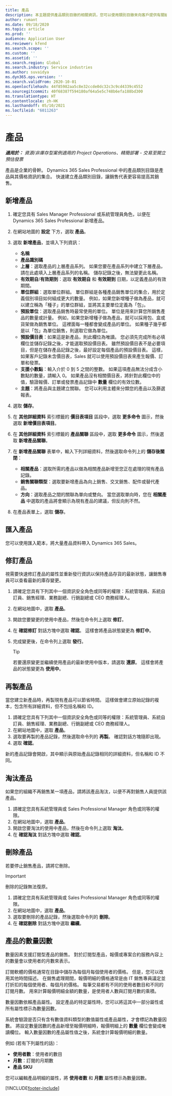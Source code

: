 ```yaml
---
title: 產品
description: 本主題提供產品類別目錄的相關資訊，您可以使用類別目錄來向客戶提供有關組織所提供產品及定價的資訊。
author: rumant
ms.date: 09/18/2020
ms.topic: article
ms.prod: ''
audience: Application User
ms.reviewer: kfend
ms.search.scope: ''
ms.custom: ''
ms.assetid: ''
ms.search.region: Global
ms.search.industry: Service industries
ms.author: suvaidya
ms.dyn365.ops.version: ''
ms.search.validFrom: 2020-10-01
ms.openlocfilehash: 44f85982aa5c8e32ccde0dc32c3c9cd4339c4552
ms.sourcegitcommit: 40f68387f594180af64a5e5c748b6efa188bd300
ms.translationtype: HT
ms.contentlocale: zh-HK
ms.lasthandoff: 05/10/2021
ms.locfileid: "6011263"
---
```

# <a name="products"></a>產品

_**適用於：** 資源/非庫存型案例適用的 Project Operations、精簡部署 - 交易至開立預估發票_

產品是企業的骨幹。 Dynamics 365 Sales Professional 中的產品類別目錄是產品與其價格資訊的集合。 快速建立產品類別目錄，讓銷售代表更容易提高其銷售。

## <a name="add-a-product"></a>新增產品

1.  確定您具有 Sales Manager Professional 或系統管理員角色，以便在 Dynamics 365 Sales Professional 新增產品。
2.  在網站地圖的 **設定** 下方，選取 **產品**。
3.  選取 **新增產品**，並填入下列資訊：

    -  **名稱**
    -  **產品識別碼**
    -  **上層**：選取產品的上層產品系列。 如果您要在產品系列中建立下層產品，請在此處填入上層產品系列的名稱。 儲存記錄之後，無法變更此名稱。
    -  **有效期自**/**有效期到**：選取 **有效期自** 和 **有效期到** 日期，以定義產品的有效期間。
    -  **單位群組**：選取單位群組。 單位群組是各種產品銷售單位的集合，用於定義個別項目如何組成更大的數量。 例如，如果您新增種子做為產品，就可以建立稱為「種子」的單位群組，並將其主要單位定義為「包」。
    -  **預設單位**：選取產品銷售時最常使用的單位。 單位是用來計算您所銷售產品的數量或計量。 例如，如果您新增種子做為產品，就可以採用包、盒或貨架做為銷售單位。 這裡面每一種都會變成產品的單位。 如果種子幾乎都是以「包」為單位銷售，則選取它做為單位。
    -  **預設價目表**：如果這是新產品，則此欄位為唯讀。 您必須先完成所有必填欄位並儲存記錄之後，才能選取預設價目表。 雖然預設價目表不是必要項目，但是在儲存產品記錄之後，最好設定每個產品的預設價目表。 這樣，如果客戶記錄未含價目表，Sales 就可以使用預設價目表來產生報價、訂單和發票。
    -  **支援小數點**：輸入介於 0 到 5 之間的整數。 如果這項產品無法分成含小數點的數量，請輸入 0。 如果產品沒有相關價目表，將針對此欄位中的值，驗證報價、訂單或發票產品記錄中 **數量** 欄位的有效位數。
    -  **主題**：將產品與主題建立關聯。 您可以利用主體來分類您的產品以及篩選報表。

4.  選取 **儲存**。
5.  在 **其他詳細資料** 索引標籤的 **價目表項目** 區段中，選取 **更多命令** 圖示，然後選取 **新增價目表項目**。
7.  在 **其他詳細資料** 索引標籤的 **產品關聯** 區段中，選取 **更多命令** 圖示，然後選取 **新增產品關聯**。
8.  在 **新增產品關聯** 表單中，輸入下列詳細資料，然後選取命令列上的 **儲存後關閉**：

    -   **相關產品**：選取所需的產品以做為相關產品新增至您正在處理的現有產品記錄。
    -   **銷售關聯類型**：選取要新增產品為向上銷售、交叉銷售、配件或替代產品。
    -   **方向**：選取產品之間的關聯為單向或雙向。 當您選取單向時，您在 **相關產品** 中選取的產品將會顯示為現有產品的建議，但反向則不然。

9.  在產品表單上，選取 **儲存**。

## <a name="import-products"></a>匯入產品

您可以使用匯入範本，將大量產品資料帶入 Dynamics 365 Sales。

## <a name="revise-a-product"></a>修訂產品

視需要快速修訂產品的屬性並重新發行資訊以保持產品存貨的最新狀態，讓銷售專員可以查看最新的庫存變更。

1.  請確定您具有下列其中一個資訊安全角色或同等的權限：系統管理員、系統自訂員、銷售經理、業務副總、行銷副總或 CEO 商務經理人。
2.  在網站地圖中，選取 **產品**。
3.  開啟您要變更的使用中產品，然後在命令列上選取 **修訂**。
4.  在 **確認修訂** 對話方塊中選取 **確認**。 這樣會將產品狀態變更為 **修訂中**。
5.  完成變更後，在命令列上選取 **發行**。

    > [!TIP]
    > 若要還原變更並繼續使用產品的最新使用中版本，請選取 **還原**。 這樣會將產品的狀態變更為 **使用中**。

## <a name="clone-a-product"></a>再製產品 

當您建立新產品時，再製現有產品可以節省時間。 這樣做會建立原始記錄的複本，包含所有詳細資料，但不包括名稱和 ID。

1.  請確定您具有下列其中一個資訊安全角色或同等的權限：系統管理員、系統自訂員、銷售經理、業務副總、行銷副總或 CEO 商務經理人。
2.  在網站地圖中，選取 **產品**。
3.  選取要再製的產品記錄，然後選取命令列的 **再製**。 確認對話方塊隨即出現。
4.  選取 **確認**。

新的產品記錄會開啟，其中顯示與原始產品記錄相同的詳細資料，但名稱和 ID 不同。

## <a name="retire-a-product"></a>淘汰產品 

如果您的組織不再銷售某一項產品，請將該產品淘汰，以便不再對銷售人員提供該產品。

1.  請確定您具有系統管理員或 Sales Professional Manager 角色或同等的權限。
2.  在網站地圖中，選取 **產品**。
3.  開啟您要淘汰的使用中產品，然後在命令列上選取 **淘汰**。
4.  在 **確認淘汰** 對話方塊中選取 **確認**。


## <a name="delete-a-product"></a>刪除產品

若要停止銷售產品，請將它刪除。

> [!IMPORTANT]
> 刪除的記錄無法復原。

1.  請確定您具有系統管理員或 Sales Professional Manager 角色或同等的權限。
2.  在網站地圖中，選取 **產品**。
3.  選取要刪除的產品記錄，然後選取命令列的 **刪除**。
4.  在 **確認刪除** 對話方塊中選取 **繼續**。
 
 ## <a name="quantity-factors-for-products"></a>產品的數量因數

數量因素支援訂閱型產品的銷售。 對於訂閱型產品，報價或專案合約服務內容上的數量會以使用者的月數來表示。

訂閱軟體的價格通常在目錄中儲存為每個月每個使用者的價格。 但是，您可以改用其他時間描述。 在銷售處理期間，報價明細的價格通常是由 IT 銷售專員議定並打折扣的每個使用者、每個月的價格。 每筆交易都有不同的使用者數目和不同的訂閱月數。 用來計算報價明細金額的數量，是使用者人數與訂閱月數的乘積。

數量因數依賴產品屬性。 設定產品的特定屬性時，您可以將這其中一部分屬性或所有屬性標示為數量因數。

系統會驗證是否只有含有數值資料類型的數值屬性或產品屬性，才會標記為數量因數。 將設定數量因數的產品新增至報價明細時，報價明細上的 **數量** 欄位會變成唯讀欄位。 輸入數量因數的產品屬性值之後，系統會計算報價明細的數量。

例如 (若有下列屬性的話)： 

- **使用者數**：使用者的數目 
- **月數**：訂閱的月期數
- **產品 SKU** 

您可以編輯產品明細的屬性，將 **使用者數** 和 **月數** 屬性標示為數量因數。 


[!INCLUDE[footer-include](../includes/footer-banner.md)]